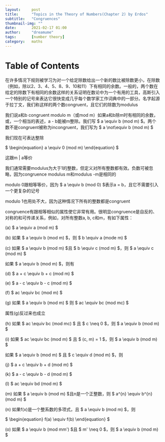```yaml
---
layout:     post
title:      "Topics in the Theory of Numbers(Chapter 2) by Erdos"
subtitle:   "Congruences"
thumbnail-img: ""
date:       2021-02-17 01:00
author:     "dreamume"
tags: 		[number theory]
category:   maths
---
```

<head>
    <script src="https://cdn.mathjax.org/mathjax/latest/MathJax.js?config=TeX-AMS-MML_HTMLorMML" type="text/javascript"></script>
    <script type="text/x-mathjax-config">
        MathJax.Hub.Config({
            tex2jax: {
            skipTags: ['script', 'noscript', 'style', 'textarea', 'pre'],
            inlineMath: [['$','$']]
            }
        });
    </script>
</head>

# Table of Contents



在许多情况下规则被学习为对一个给定除数给出一个新的数比被除数更小，在除数（例如，除以2、3、4、5、8、9、10和11）下有相同的余数。一般的，两个数在给定的除数下有相同的余数这样的关系证明在数论中为一个有用的工具，高斯引入一个特别的记号来表达它很快变成几乎每个数学家工作词典中的一部分。名字起源于拉丁文，我们称这样的两个数congruent，且它们的除数为modulus

我们说a和b congruent modulo m（或mod m）如果a和b除m时有相同的余数，或，一个相当的表述，a - b能被m整除。我们写 $ a \\equiv b (mod m) $。两个数不是congruent被称为incongruent，我们写为 $ a \\not\\equiv b (mod m) $

我们现在可表达整除

$ \\begin{equation} a \\equiv 0 (mod m) \\end{equation} $

这跟m | a等价

我们通常需要modulus为大于1的整数，但定义对所有整数都有效。负数可被忽略，因为congruence modulus m和modulus -m是相同的

modulo 0跟相等等价，因为 $ a \\equiv b (mod 0) $表示a = b，且它不需要引入一个更复杂的记号

modulo 1也用处不大，因为这种情况下所有的整数都是congruent

congruence有跟相等相似的属性使它非常有用。很明显congruence是自反的、对称的和可传递关系，例如，对所有整数a, b, c和m，有如下属性：

(a) $ a \\equiv a (mod m) $

(b) 如果 $ a \\equiv b (mod m) $，则 $ b \\equiv a (mode m) $

(c) 如果 $ a \\equiv b (mod m) $且 $ b \\equiv c (mod m) $，则 $ a \\equiv c (mod m) $

如果 $ a \\equiv b (mod m) $，则有

(d) $ a + c \\equiv b + c (mod m) $

(e) $ a - c \\equiv b - c (mod m) $

(f) $ ac \\equiv bc (mod m) $

(g) 如果 $ a \\equiv b (mod m) $ 则 $ ac \\equiv bc (mod mc) $

属性(g)反过来也成立

(h) 如果 $ ac \\equiv bc (mod mc) $ 且 $ c \\neq 0 $，则 $ a \\equiv b (mod m) $

(i) 如果 $ ac \\equiv bc (mod m) $ 且 $ (c, m) = 1 $，则 $ a \\equiv b (mod m) $

如果 $ a \\equiv b (mod m) $ 且 $ c \\equiv d (mod m) $，则

(j) $ a + c \\equiv b + d (mod m) $

(k) $ a - c \\equiv b - d (mod m) $

(l) $ ac \\equiv bd (mod m) $

(m) 如果 $ a \\equiv b (mod m) $且n是一个正整数，则 $ a^{n} \\equiv b^{n} (mod m) $

(n) 如果f(x)是一个整系数的多项式，且 $ a \\equiv b (mod m) $，则

$ \\begin{equation} f(a) \\equiv f(b) \\end{equation} $

(o) 如果 $ a \\equiv b (mod mm') $且 $ m' \\neq 0 $，则 $ a \\equiv b (mod m) $

